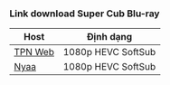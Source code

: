 ### **Link download Super Cub Blu-ray**

| Host          | Định dạng          |
| ------------- |:------------------:|
| [TPN Web](https://ddl.tpnteam.workers.dev/0:/Super%20Cub/)  | 1080p HEVC SoftSub |
| [Nyaa](https://nyaa.si/view/1950825)    | 1080p HEVC SoftSub |
